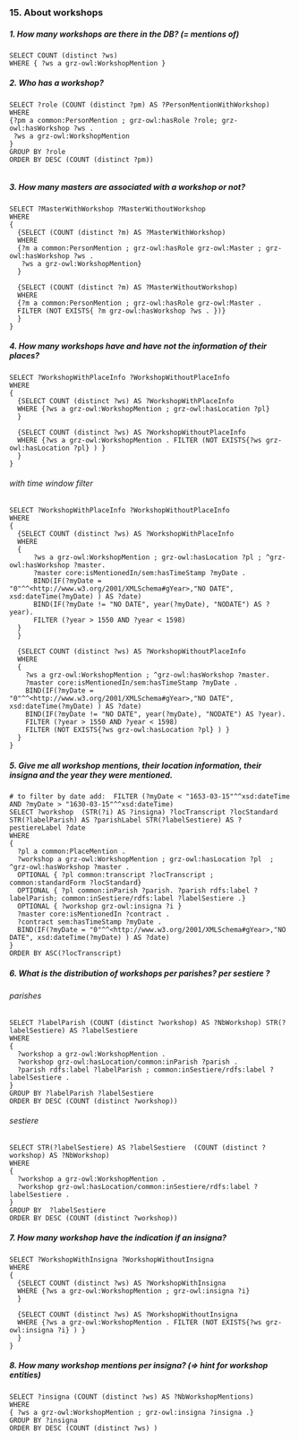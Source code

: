 ### 15. About workshops

##### 1. How many workshops are there in the DB? (= mentions of)
```sparql
SELECT COUNT (distinct ?ws) 
WHERE { ?ws a grz-owl:WorkshopMention } 
```

##### 2. Who has a workshop?
```sparql
SELECT ?role (COUNT (distinct ?pm) AS ?PersonMentionWithWorkshop)
WHERE 
{?pm a common:PersonMention ; grz-owl:hasRole ?role; grz-owl:hasWorkshop ?ws . 
 ?ws a grz-owl:WorkshopMention
}
GROUP BY ?role 
ORDER BY DESC (COUNT (distinct ?pm))
 
  ```

##### 3. How many masters are associated with a workshop or *not*?
```sparql
SELECT ?MasterWithWorkshop ?MasterWithoutWorkshop
WHERE 
{ 
  {SELECT (COUNT (distinct ?m) AS ?MasterWithWorkshop)
  WHERE 
  {?m a common:PersonMention ; grz-owl:hasRole grz-owl:Master ; grz-owl:hasWorkshop ?ws . 
   ?ws a grz-owl:WorkshopMention} 
  }
  
  {SELECT (COUNT (distinct ?m) AS ?MasterWithoutWorkshop)
  WHERE 
  {?m a common:PersonMention ; grz-owl:hasRole grz-owl:Master .
  FILTER (NOT EXISTS{ ?m grz-owl:hasWorkshop ?ws . })}
  }
} 
```

##### 4. How many workshops have and have *not* the information of their places?
```sparql
SELECT ?WorkshopWithPlaceInfo ?WorkshopWithoutPlaceInfo
WHERE 
{ 
  {SELECT COUNT (distinct ?ws) AS ?WorkshopWithPlaceInfo 
  WHERE {?ws a grz-owl:WorkshopMention ; grz-owl:hasLocation ?pl} 
  }
  
  {SELECT COUNT (distinct ?ws) AS ?WorkshopWithoutPlaceInfo 
  WHERE {?ws a grz-owl:WorkshopMention . FILTER (NOT EXISTS{?ws grz-owl:hasLocation ?pl} ) }
  }
}
```

###### with time window filter
```sparql
SELECT ?WorkshopWithPlaceInfo ?WorkshopWithoutPlaceInfo
WHERE 
{ 
  {SELECT COUNT (distinct ?ws) AS ?WorkshopWithPlaceInfo 
  WHERE 
  {
      ?ws a grz-owl:WorkshopMention ; grz-owl:hasLocation ?pl ; ^grz-owl:hasWorkshop ?master.
      ?master core:isMentionedIn/sem:hasTimeStamp ?myDate .
      BIND(IF(?myDate = "0"^^<http://www.w3.org/2001/XMLSchema#gYear>,"NO DATE", xsd:dateTime(?myDate) ) AS ?date)
      BIND(IF(?myDate != "NO DATE", year(?myDate), "NODATE") AS ?year).   
      FILTER (?year > 1550 AND ?year < 1598)
  } 
  }
  
  {SELECT COUNT (distinct ?ws) AS ?WorkshopWithoutPlaceInfo 
  WHERE 
  {
    ?ws a grz-owl:WorkshopMention ; ^grz-owl:hasWorkshop ?master.
    ?master core:isMentionedIn/sem:hasTimeStamp ?myDate .
    BIND(IF(?myDate = "0"^^<http://www.w3.org/2001/XMLSchema#gYear>,"NO DATE", xsd:dateTime(?myDate) ) AS ?date)
    BIND(IF(?myDate != "NO DATE", year(?myDate), "NODATE") AS ?year).
    FILTER (?year > 1550 AND ?year < 1598)
    FILTER (NOT EXISTS{?ws grz-owl:hasLocation ?pl} ) }
  }
}
```

##### 5. Give me all workshop mentions, their location information, their insigna and the year they were mentioned.
```sparql
# to filter by date add:  FILTER (?myDate < "1653-03-15"^^xsd:dateTime AND ?myDate > "1630-03-15"^^xsd:dateTime)
SELECT ?workshop  (STR(?i) AS ?insigna) ?locTranscript ?locStandard STR(?labelParish) AS ?parishLabel STR(?labelSestiere) AS ?pestiereLabel ?date
WHERE 
{
  ?pl a common:PlaceMention . 
  ?workshop a grz-owl:WorkshopMention ; grz-owl:hasLocation ?pl  ; ^grz-owl:hasWorkshop ?master .
  OPTIONAL { ?pl common:transcript ?locTranscript ; common:standardForm ?locStandard}
  OPTIONAL { ?pl common:inParish ?parish. ?parish rdfs:label ?labelParish; common:inSestiere/rdfs:label ?labelSestiere .}
  OPTIONAL { ?workshop grz-owl:insigna ?i }
  ?master core:isMentionedIn ?contract .
  ?contract sem:hasTimeStamp ?myDate .
  BIND(IF(?myDate = "0"^^<http://www.w3.org/2001/XMLSchema#gYear>,"NO DATE", xsd:dateTime(?myDate) ) AS ?date) 
} 
ORDER BY ASC(?locTranscript)
```

##### 6. What is the distribution of workshops per parishes? per sestiere ?

###### parishes
```sparql
SELECT ?labelParish (COUNT (distinct ?workshop) AS ?NbWorkshop) STR(?labelSestiere) AS ?labelSestiere
WHERE
{
  ?workshop a grz-owl:WorkshopMention .
  ?workshop grz-owl:hasLocation/common:inParish ?parish . 
  ?parish rdfs:label ?labelParish ; common:inSestiere/rdfs:label ?labelSestiere .
}
GROUP BY ?labelParish ?labelSestiere
ORDER BY DESC (COUNT (distinct ?workshop))
```

###### sestiere
```sparql
SELECT STR(?labelSestiere) AS ?labelSestiere  (COUNT (distinct ?workshop) AS ?NbWorkshop)
WHERE
{
  ?workshop a grz-owl:WorkshopMention .
  ?workshop grz-owl:hasLocation/common:inSestiere/rdfs:label ?labelSestiere .
}
GROUP BY  ?labelSestiere
ORDER BY DESC (COUNT (distinct ?workshop))
```

##### 7. How many workshop have the indication if an insigna?
```sparql
SELECT ?WorkshopWithInsigna ?WorkshopWithoutInsigna
WHERE 
{ 
  {SELECT COUNT (distinct ?ws) AS ?WorkshopWithInsigna 
  WHERE {?ws a grz-owl:WorkshopMention ; grz-owl:insigna ?i} 
  }
  
  {SELECT COUNT (distinct ?ws) AS ?WorkshopWithoutInsigna 
  WHERE {?ws a grz-owl:WorkshopMention . FILTER (NOT EXISTS{?ws grz-owl:insigna ?i} ) }
  }
}
```

##### 8. How many workshop mentions per insigna? (=> hint for workshop entities)
```sparql
SELECT ?insigna (COUNT (distinct ?ws) AS ?NbWorkshopMentions)
WHERE 
{ ?ws a grz-owl:WorkshopMention ; grz-owl:insigna ?insigna .} 
GROUP BY ?insigna
ORDER BY DESC (COUNT (distinct ?ws) )
```

  
  
  
  

